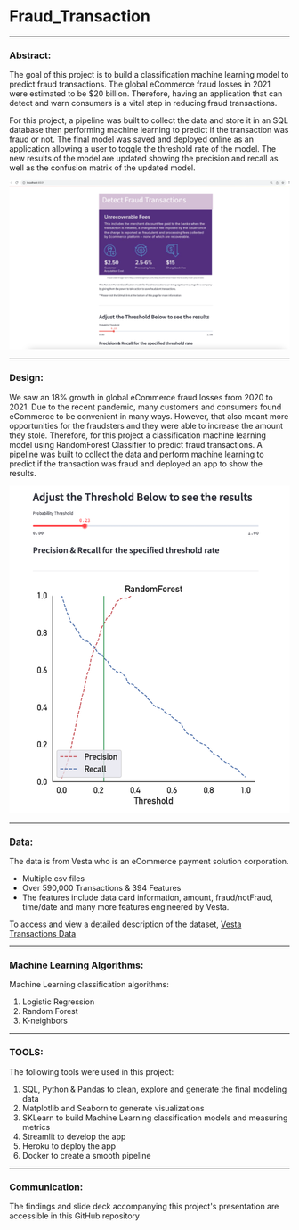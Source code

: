 # Fraud_Transaction



---

### Abstract:


The goal of this project is to build a classification machine learning model to predict fraud transactions. The global eCommerce fraud losses in 2021 were estimated to be $20 billion. Therefore, having an application that can detect and warn consumers is a vital step in reducing fraud transactions.

For this project, a pipeline was built to collect the data and store it in an SQL database then performing machine learning to predict if the transaction was fraud or not. The final model was saved and deployed online as an application allowing a user to toggle the threshold rate of the model. The new results of the model are updated showing the precision and recall as well as the confusion matrix of the updated model.



![alt text](homepage.png)


---



### Design:


We saw an 18% growth in global eCommerce fraud losses from 2020 to 2021.  Due to the recent pandemic, many customers and consumers found eCommerce to be convenient in many ways. However, that also meant more opportunities for the fraudsters and they were able to increase the amount they stole. 
Therefore, for this project a classification machine learning model using RandomForest Classifier to predict fraud transactions. A pipeline was built to collect the data and perform machine learning to predict if the transaction was fraud and deployed an app to show the results. 

![alt text](preRecall.png)


---



### Data:


The data is from Vesta who is an eCommerce payment solution corporation. 
-	Multiple csv files
-	Over 590,000 Transactions & 394 Features
-	The features include data card information, amount, fraud/notFraud, time/date and many more features engineered by Vesta. 

To access and view a detailed description of the dataset, [Vesta Transactions Data](https://www.kaggle.com/c/ieee-fraud-detection)



---


### Machine Learning Algorithms:


Machine Learning classification algorithms:
1.	Logistic Regression
2.	Random Forest
3.	K-neighbors





---



### TOOLS:

The following tools were used in this project:
1.	SQL, Python & Pandas to clean, explore and generate the final modeling data
2.	Matplotlib and Seaborn to generate visualizations
3.	SKLearn to build Machine Learning classification models and measuring metrics
4.	Streamlit to develop the app
5.	Heroku to deploy the app
6.	Docker to create a smooth pipeline


---

### Communication:


The findings and slide deck accompanying this project's presentation are accessible in this GitHub repository



